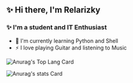 ## ✨ Hi there, I'm Relarizky 

### ✨ I'm a student and IT Enthusiast

- 🌱 I'm currently learning Python and Shell
- ⚡ I love playing Guitar and listening to Music

![Anurag's Top Lang Card](https://github-readme-stats.vercel.app/api/top-langs/?username=relarizky&layout=compact)

![Anurag's stats Card](https://github-readme-stats.vercel.app/api?username=relarizky&show_icons=True)
